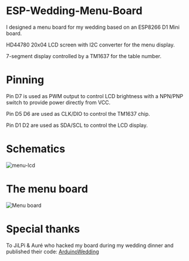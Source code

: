 # ESP-Wedding-Menu-Board

I designed a menu board for my wedding based on an ESP8266 D1 Mini board.

HD44780 20x04 LCD screen with I2C converter for the menu display.

7-segment display controlled by a TM1637 for the table number.

# Pinning

Pin D7 is used as PWM output to control LCD brightness with a NPN/PNP switch to provide power directly from VCC.

Pin D5 D6 are used as CLK/DIO to control the TM1637 chip.

Pin D1 D2 are used as SDA/SCL to control the LCD display.

# Schematics

![menu-lcd](https://github.com/cedrictabary/ESP-Wedding-Menu-Board/assets/2911212/38eb01e9-d210-4f87-bdb3-a27d515225f5)

# The menu board

![Menu board](https://github.com/cedrictabary/ESP-Wedding-Menu-Board/assets/2911212/c5f92784-00e0-45e0-b526-02beaf88fc56)

# Special thanks

To JiLPi & Auré who hacked my board during my wedding dinner and published their code: [ArduinoWedding](https://github.com/beaujean/ArduinoWedding)
